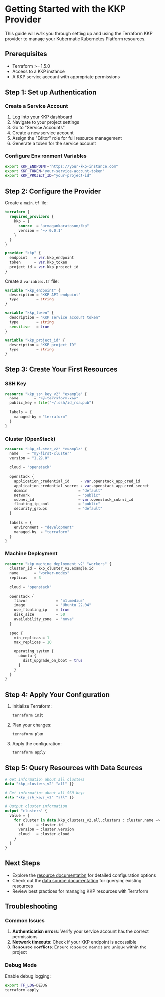 # Getting Started with the KKP Provider

This guide will walk you through setting up and using the Terraform KKP provider to manage your Kubermatic Kubernetes Platform resources.

## Prerequisites

- Terraform >= 1.5.0
- Access to a KKP instance
- A KKP service account with appropriate permissions

## Step 1: Set up Authentication

### Create a Service Account

1. Log into your KKP dashboard
2. Navigate to your project settings
3. Go to "Service Accounts"
4. Create a new service account
5. Assign the "Editor" role for full resource management
6. Generate a token for the service account

### Configure Environment Variables

```bash
export KKP_ENDPOINT="https://your-kkp-instance.com"
export KKP_TOKEN="your-service-account-token"
export KKP_PROJECT_ID="your-project-id"
```

## Step 2: Configure the Provider

Create a `main.tf` file:

```terraform
terraform {
  required_providers {
    kkp = {
      source  = "armagankaratosun/kkp"
      version = "~> 0.0.1"
    }
  }
}

provider "kkp" {
  endpoint   = var.kkp_endpoint
  token      = var.kkp_token
  project_id = var.kkp_project_id
}
```

Create a `variables.tf` file:

```terraform
variable "kkp_endpoint" {
  description = "KKP API endpoint"
  type        = string
}

variable "kkp_token" {
  description = "KKP service account token"
  type        = string
  sensitive   = true
}

variable "kkp_project_id" {
  description = "KKP project ID"
  type        = string
}
```

## Step 3: Create Your First Resources

### SSH Key

```terraform
resource "kkp_ssh_key_v2" "example" {
  name       = "my-terraform-key"
  public_key = file("~/.ssh/id_rsa.pub")
  
  labels = {
    managed-by = "terraform"
  }
}
```

### Cluster (OpenStack)

```terraform
resource "kkp_cluster_v2" "example" {
  name    = "my-first-cluster"
  version = "1.29.0"
  
  cloud = "openstack"
  
  openstack {
    application_credential_id     = var.openstack_app_cred_id
    application_credential_secret = var.openstack_app_cred_secret
    domain                       = "default"
    network                      = "public"
    subnet_id                    = var.openstack_subnet_id
    floating_ip_pool             = "public"
    security_groups              = "default"
  }
  
  labels = {
    environment = "development"
    managed-by  = "terraform"
  }
}
```

### Machine Deployment

```terraform
resource "kkp_machine_deployment_v2" "workers" {
  cluster_id = kkp_cluster_v2.example.id
  name       = "worker-nodes"
  replicas   = 3
  
  cloud = "openstack"
  
  openstack {
    flavor             = "m1.medium"
    image              = "Ubuntu 22.04"
    use_floating_ip    = true
    disk_size          = 50
    availability_zone  = "nova"
  }
  
  spec {
    min_replicas = 1
    max_replicas = 10
    
    operating_system {
      ubuntu {
        dist_upgrade_on_boot = true
      }
    }
  }
}
```

## Step 4: Apply Your Configuration

1. Initialize Terraform:
   ```bash
   terraform init
   ```

2. Plan your changes:
   ```bash
   terraform plan
   ```

3. Apply the configuration:
   ```bash
   terraform apply
   ```

## Step 5: Query Resources with Data Sources

```terraform
# Get information about all clusters
data "kkp_clusters_v2" "all" {}

# Get information about all SSH keys
data "kkp_ssh_keys_v2" "all" {}

# Output cluster information
output "clusters" {
  value = {
    for cluster in data.kkp_clusters_v2.all.clusters : cluster.name => {
      id      = cluster.id
      version = cluster.version
      cloud   = cluster.cloud
    }
  }
}
```

## Next Steps

- Explore the [resource documentation](../resources/) for detailed configuration options
- Check out the [data source documentation](../data-sources/) for querying existing resources
- Review best practices for managing KKP resources with Terraform

## Troubleshooting

### Common Issues

1. **Authentication errors**: Verify your service account has the correct permissions
2. **Network timeouts**: Check if your KKP endpoint is accessible
3. **Resource conflicts**: Ensure resource names are unique within the project

### Debug Mode

Enable debug logging:

```bash
export TF_LOG=DEBUG
terraform apply
```
